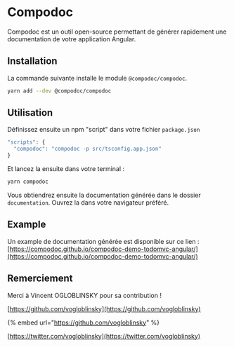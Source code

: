 # Compodoc

Compodoc est un outil open-source permettant de générer rapidement une documentation de votre application Angular.

## Installation

La commande suivante installe le module `@compodoc/compodoc`.

```bash
yarn add --dev @compodoc/compodoc
```

## Utilisation

Définissez ensuite un npm "script" dans votre fichier `package.json`

```javascript
"scripts": {
  "compodoc": "compodoc -p src/tsconfig.app.json"
}
```

Et lancez la ensuite dans votre terminal :

```bash
yarn compodoc
```

Vous obtiendrez ensuite la documentation générée dans le dossier `documentation`. Ouvrez la dans votre navigateur préféré.

## Example

Un example de documentation générée est disponible sur ce lien : [https://compodoc.github.io/compodoc-demo-todomvc-angular/](https://compodoc.github.io/compodoc-demo-todomvc-angular/)

## Remerciement

Merci à Vincent OGLOBLINSKY pour sa contribution !

[https://github.com/vogloblinsky](https://github.com/vogloblinsky)

{% embed url="https://github.com/vogloblinsky" %}

[https://twitter.com/vogloblinsky](https://twitter.com/vogloblinsky)

